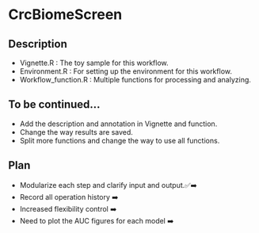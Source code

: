 # CrcBiomeScreen

## Description
 * Vignette.R : The toy sample for this workflow.
 * Environment.R : For setting up the environment for this workflow.
 * Workflow_function.R : Multiple functions for processing and analyzing.

## To be continued...
 * Add the description and annotation in Vignette and function.
 * Change the way results are saved.
 * Split more functions and change the way to use all functions.

## Plan
 * Modularize each step and clarify input and output.✅➡️
 * Record all operation history ➡️
 * Increased flexibility control ➡️
 * Need to plot the AUC figures for each model ➡️